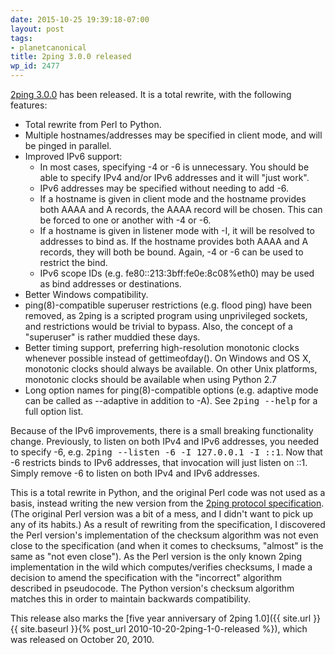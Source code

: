 ```yaml
---
date: 2015-10-25 19:39:18-07:00
layout: post
tags:
- planetcanonical
title: 2ping 3.0.0 released
wp_id: 2477
---
```

[2ping 3.0.0](https://www.finnie.org/software/2ping/) has been released. It is a total rewrite, with the following features:

  * Total rewrite from Perl to Python.
  * Multiple hostnames/addresses may be specified in client mode, and will be pinged in parallel.
  * Improved IPv6 support:
    * In most cases, specifying -4 or -6 is unnecessary. You should be able to specify IPv4 and/or IPv6 addresses and it will "just work".
    * IPv6 addresses may be specified without needing to add -6.
    * If a hostname is given in client mode and the hostname provides both AAAA and A records, the AAAA record will be chosen. This can be forced to one or another with -4 or -6.
    * If a hostname is given in listener mode with -I, it will be resolved to addresses to bind as. If the hostname provides both AAAA and A records, they will both be bound. Again, -4 or -6 can be used to restrict the bind.
    * IPv6 scope IDs (e.g. fe80::213:3bff:fe0e:8c08%eth0) may be used as bind addresses or destinations.
  * Better Windows compatibility.
  * ping(8)-compatible superuser restrictions (e.g. flood ping) have been removed, as 2ping is a scripted program using unprivileged sockets, and restrictions would be trivial to bypass. Also, the concept of a "superuser" is rather muddied these days.
  * Better timing support, preferring high-resolution monotonic clocks whenever possible instead of gettimeofday(). On Windows and OS X, monotonic clocks should always be available. On other Unix platforms, monotonic clocks should be available when using Python 2.7
  * Long option names for ping(8)-compatible options (e.g. adaptive mode can be called as --adaptive in addition to -A). See <kbd>2ping --help</kbd> for a full option list.

Because of the IPv6 improvements, there is a small breaking functionality change. Previously, to listen on both IPv4 and IPv6 addresses, you needed to specify -6, e.g. <kbd>2ping --listen -6 -I 127.0.0.1 -I ::1</kbd>. Now that -6 restricts binds to IPv6 addresses, that invocation will just listen on ::1. Simply remove -6 to listen on both IPv4 and IPv6 addresses.

This is a total rewrite in Python, and the original Perl code was not used as a basis, instead writing the new version from the [2ping protocol specification](https://github.com/rfinnie/2ping/blob/master/doc/2ping-protocol.md). (The original Perl version was a bit of a mess, and I didn't want to pick up any of its habits.) As a result of rewriting from the specification, I discovered the Perl version's implementation of the checksum algorithm was not even close to the specification (and when it comes to checksums, "almost" is the same as "not even close"). As the Perl version is the only known 2ping implementation in the wild which computes/verifies checksums, I made a decision to amend the specification with the "incorrect" algorithm described in pseudocode. The Python version's checksum algorithm matches this in order to maintain backwards compatibility.

This release also marks the [five year anniversary of 2ping 1.0]({{ site.url }}{{ site.baseurl }}{% post_url 2010-10-20-2ping-1-0-released %}), which was released on October 20, 2010.
